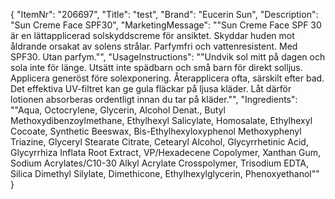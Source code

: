 {
  "ItemNr": "206697",
  "Title": "test",
  "Brand": "Eucerin Sun",
  "Description": "Sun Creme Face SPF30",
  "MarketingMessage": "\"Sun Creme Face SPF 30 är en lättapplicerad solskyddscreme för ansiktet. Skyddar huden mot åldrande orsakat av solens strålar. Parfymfri och vattenresistent. Med SPF30. Utan parfym.\"",
  "UsageInstructions": "\"Undvik sol mitt på dagen och sola inte för länge. Utsätt inte spädbarn och små barn för direkt solljus. Applicera generöst före solexponering. Återapplicera ofta, särskilt efter bad. Det effektiva UV-filtret kan ge gula fläckar på ljusa kläder. Låt därför lotionen absorberas ordentligt innan du tar på kläder.\"",
  "Ingredients": "\"Aqua, Octocrylene, Glycerin, Alcohol Denat., Butyl Methoxydibenzoylmethane, Ethylhexyl Salicylate, Homosalate, Ethylhexyl Cocoate, Synthetic Beeswax, Bis-Ethylhexyloxyphenol Methoxyphenyl Triazine, Glyceryl Stearate Citrate, Cetearyl Alcohol, Glycyrrhetinic Acid, Glycyrrhiza Inflata Root Extract, VP/Hexadecene Copolymer, Xanthan Gum, Sodium Acrylates/C10-30 Alkyl Acrylate Crosspolymer, Trisodium EDTA, Silica Dimethyl Silylate, Dimethicone, Ethylhexylglycerin, Phenoxyethanol\""
}